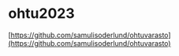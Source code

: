 # ohtu2023

[https://github.com/samulisoderlund/ohtuvarasto](https://github.com/samulisoderlund/ohtuvarasto)
